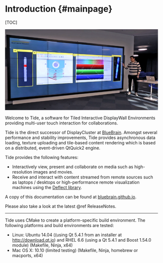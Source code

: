 Introduction {#mainpage}
============

[TOC]

![](wall.png)

Welcome to Tide, a software for Tiled Interactive DisplayWall Environments
providing multi-user touch interaction for collaborations.

Tide is the direct successor of DisplayCluster at
[BlueBrain](https://github.com/BlueBrain/DisplayCluster.git). Amongst several
performance and stability improvements, Tide provides asynchronous data loading,
texture uploading and tile-based content rendering which is based on a
distributed, event-driven QtQuick2 engine.

Tide provides the following features:
* Interactively view, present and collaborate on media such as high-resolution
  images and movies.
* Receive and interact with content streamed from remote sources such as
  laptops / desktops or high-performance remote visualization machines using the
  [Deflect library](https://github.com/BlueBrain/Deflect.git).

A copy of this documentation can be found at
[bluebrain.github.io](http://bluebrain.github.io/).

Please also take a look at the latest @ref ReleaseNotes.

- - -

Tide uses CMake to create a platform-specific build environment.
The following platforms and build environments are tested:

* Linux: Ubuntu 14.04 ((using Qt 5.4.1 from an installer at
  http://download.qt.io) and RHEL 6.6 (using a Qt 5.4.1 and Boost 1.54.0 module)
  (Makefile, Ninja, x64)
* Mac OS X: 10.10 (limited testing) (Makefile, Ninja, homebrew or macports, x64)
